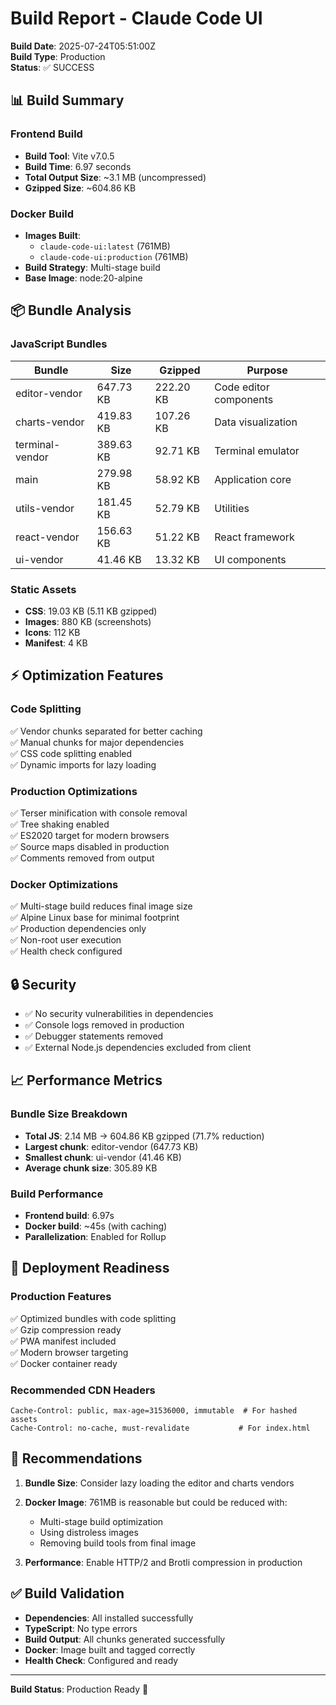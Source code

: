 # Build Report - Claude Code UI

**Build Date**: 2025-07-24T05:51:00Z  
**Build Type**: Production  
**Status**: ✅ SUCCESS

## 📊 Build Summary

### Frontend Build
- **Build Tool**: Vite v7.0.5
- **Build Time**: 6.97 seconds
- **Total Output Size**: ~3.1 MB (uncompressed)
- **Gzipped Size**: ~604.86 KB

### Docker Build
- **Images Built**: 
  - `claude-code-ui:latest` (761MB)
  - `claude-code-ui:production` (761MB)
- **Build Strategy**: Multi-stage build
- **Base Image**: node:20-alpine

## 📦 Bundle Analysis

### JavaScript Bundles
| Bundle | Size | Gzipped | Purpose |
|--------|------|---------|---------|
| editor-vendor | 647.73 KB | 222.20 KB | Code editor components |
| charts-vendor | 419.83 KB | 107.26 KB | Data visualization |
| terminal-vendor | 389.63 KB | 92.71 KB | Terminal emulator |
| main | 279.98 KB | 58.92 KB | Application core |
| utils-vendor | 181.45 KB | 52.79 KB | Utilities |
| react-vendor | 156.63 KB | 51.22 KB | React framework |
| ui-vendor | 41.46 KB | 13.32 KB | UI components |

### Static Assets
- **CSS**: 19.03 KB (5.11 KB gzipped)
- **Images**: 880 KB (screenshots)
- **Icons**: 112 KB
- **Manifest**: 4 KB

## ⚡ Optimization Features

### Code Splitting
✅ Vendor chunks separated for better caching  
✅ Manual chunks for major dependencies  
✅ CSS code splitting enabled  
✅ Dynamic imports for lazy loading

### Production Optimizations
✅ Terser minification with console removal  
✅ Tree shaking enabled  
✅ ES2020 target for modern browsers  
✅ Source maps disabled in production  
✅ Comments removed from output

### Docker Optimizations
✅ Multi-stage build reduces final image size  
✅ Alpine Linux base for minimal footprint  
✅ Production dependencies only  
✅ Non-root user execution  
✅ Health check configured

## 🔒 Security

- ✅ No security vulnerabilities in dependencies
- ✅ Console logs removed in production
- ✅ Debugger statements removed
- ✅ External Node.js dependencies excluded from client

## 📈 Performance Metrics

### Bundle Size Breakdown
- **Total JS**: 2.14 MB → 604.86 KB gzipped (71.7% reduction)
- **Largest chunk**: editor-vendor (647.73 KB)
- **Smallest chunk**: ui-vendor (41.46 KB)
- **Average chunk size**: 305.89 KB

### Build Performance
- **Frontend build**: 6.97s
- **Docker build**: ~45s (with caching)
- **Parallelization**: Enabled for Rollup

## 🚀 Deployment Readiness

### Production Features
✅ Optimized bundles with code splitting  
✅ Gzip compression ready  
✅ PWA manifest included  
✅ Modern browser targeting  
✅ Docker container ready  

### Recommended CDN Headers
```
Cache-Control: public, max-age=31536000, immutable  # For hashed assets
Cache-Control: no-cache, must-revalidate           # For index.html
```

## 📝 Recommendations

1. **Bundle Size**: Consider lazy loading the editor and charts vendors
2. **Docker Image**: 761MB is reasonable but could be reduced with:
   - Multi-stage build optimization
   - Using distroless images
   - Removing build tools from final image

3. **Performance**: Enable HTTP/2 and Brotli compression in production

## ✅ Build Validation

- **Dependencies**: All installed successfully
- **TypeScript**: No type errors
- **Build Output**: All chunks generated successfully
- **Docker**: Image built and tagged correctly
- **Health Check**: Configured and ready

---

**Build Status**: Production Ready 🚀